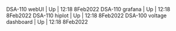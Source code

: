 DSA-110 webUI | Up | 12:18 8Feb2022
DSA-110 grafana | Up | 12:18 8Feb2022
DSA-110 hiplot | Up | 12:18 8Feb2022
DSA-100 voltage dashboard | Up | 12:18 8Feb2022